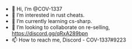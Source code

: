 - 👋 Hi, I’m @COV-1337
- 👀 I’m interested in rust cheats.
- 🌱 I’m currently learning cs-sharp.
- 💞️ I’m looking to collaborate on re-selling, https://discord.gg/qRxA289bpn
- 📫 How to reach me, Discord - COV-1337#9223
